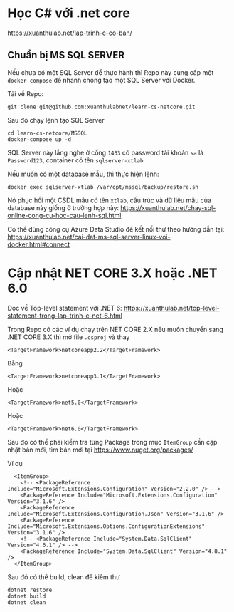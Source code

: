 # Học C# với .net core
https://xuanthulab.net/lap-trinh-c-co-ban/

## Chuẩn bị MS SQL SERVER
Nếu chưa có một SQL Server để thực hành thì Repo 
này cung cấp một ```docker-compose``` để nhanh chóng tạo một SQL Server với Docker.

Tải về Repo:
```
git clone git@github.com:xuanthulabnet/learn-cs-netcore.git
```
Sau đó chạy lệnh tạo SQL Server
```
cd learn-cs-netcore/MSSQL
docker-compose up -d
```
SQL Server này lắng nghe ở cổng ```1433``` có password tài khoản ```sa``` là ```Password123```, container có tên ```sqlserver-xtlab```


Nếu muốn có một database mẫu, thì thực hiện lệnh:
```
docker exec sqlserver-xtlab /var/opt/mssql/backup/restore.sh
```

Nó phục hồi một CSDL mẫu có tên ```xtlab```, cấu trúc và dữ liệu mẫu của database này giống ở trường hợp này: https://xuanthulab.net/chay-sql-online-cong-cu-hoc-cau-lenh-sql.html

Có thể dùng công cụ Azure Data Studio để kết nối thử theo hướng dẫn tại: https://xuanthulab.net/cai-dat-ms-sql-server-linux-voi-docker.html#connect

# Cập nhật NET CORE 3.X hoặc .NET 6.0

Đọc về Top-level statement với .NET 6: https://xuanthulab.net/top-level-statement-trong-lap-trinh-c-net-6.html


Trong Repo có các ví dụ chạy trên NET CORE 2.X nếu muốn chuyển sang .NET CORE 3.X
thì mở file ```.csproj``` và thay 
```
<TargetFramework>netcoreapp2.2</TargetFramework>
```
Bằng 
```
<TargetFramework>netcoreapp3.1</TargetFramework>
```
Hoặc
```
<TargetFramework>net5.0</TargetFramework>
```
Hoặc
```
<TargetFramework>net6.0</TargetFramework>
```
Sau đó có thể phải kiểm tra từng Package trong mục ```ItemGroup``` cần cập nhật bản mới, tìm bản mới tại
https://www.nuget.org/packages/

Ví dụ
```
  <ItemGroup>
    <!-- <PackageReference Include="Microsoft.Extensions.Configuration" Version="2.2.0" /> -->
    <PackageReference Include="Microsoft.Extensions.Configuration" Version="3.1.6" />
    <PackageReference Include="Microsoft.Extensions.Configuration.Json" Version="3.1.6" />
    <PackageReference Include="Microsoft.Extensions.Options.ConfigurationExtensions" Version="3.1.6" />
    <!-- <PackageReference Include="System.Data.SqlClient" Version="4.6.1" /> -->
    <PackageReference Include="System.Data.SqlClient" Version="4.8.1" />
  </ItemGroup>
```
Sau đó có thể build, clean để kiểm thư
```
dotnet restore
dotnet build
dotnet clean
```
